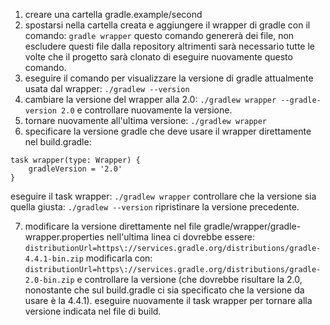 1. creare una cartella gradle.example/second
2. spostarsi nella cartella creata e aggiungere il wrapper di gradle con il comando:
`gradle wrapper`
questo comando genererà dei file, non escludere questi file dalla repository altrimenti sarà necessario tutte le volte che il progetto sarà clonato di eseguire nuovamente questo comando.
3. eseguire il comando per visualizzare la versione di gradle attualmente usata dal wrapper:
`./gradlew --version`
4. cambiare la versione del wrapper alla 2.0:
`./gradlew wrapper --gradle-version 2.0`
e controllare nuovamente la versione.
5. tornare nuovamente all'ultima versione:
`./gradlew wrapper`
6. specificare la versione gradle che deve usare il wrapper direttamente nel build.gradle:
```
task wrapper(type: Wrapper) {
    gradleVersion = '2.0'
}
``` 
eseguire il task wrapper: 
`./gradlew wrapper` 
controllare che la versione sia quella giusta: 
`./gradlew --version` 
ripristinare la versione precedente.

7. modificare la versione direttamente nel file gradle/wrapper/gradle-wrapper.properties nell'ultima linea ci dovrebbe essere:
`distributionUrl=https\://services.gradle.org/distributions/gradle-4.4.1-bin.zip`
modificarla con:
`distributionUrl=https\://services.gradle.org/distributions/gradle-2.0-bin.zip`
e controllare la versione (che dovrebbe risultare la 2.0, nonostante che sul build.gradle ci sia specificato che la versione da usare è la 4.4.1). eseguire nuovamente il task wrapper per tornare alla versione indicata nel file di build.
